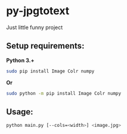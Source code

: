 # py-jpgtotext
Just little funny project
## Setup requirements:
**Python 3.+**
```bash
sudo pip install Image Colr numpy
```
**Or**
```bash
sudo python -m pip install Image Colr numpy
```
## Usage:
```bash
python main.py [--cols=<width>] <image.jpg>
```
